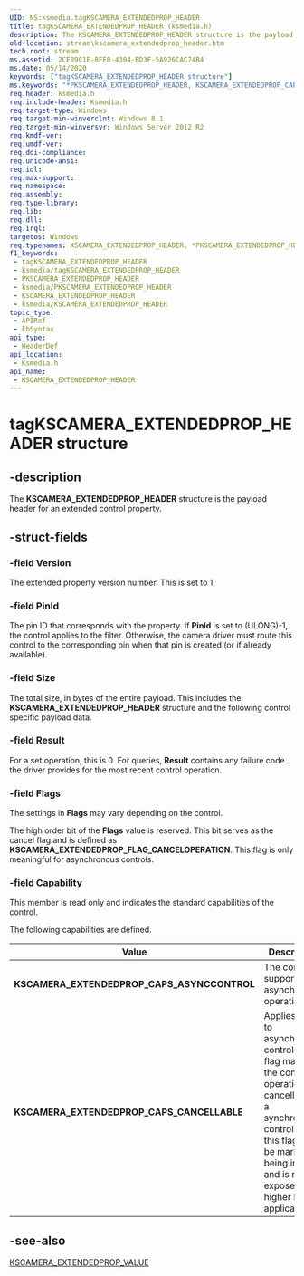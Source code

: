 ```yaml
---
UID: NS:ksmedia.tagKSCAMERA_EXTENDEDPROP_HEADER
title: tagKSCAMERA_EXTENDEDPROP_HEADER (ksmedia.h)
description: The KSCAMERA_EXTENDEDPROP_HEADER structure is the payload header for an extend control property.
old-location: stream\kscamera_extendedprop_header.htm
tech.root: stream
ms.assetid: 2CE89C1E-8FE8-4304-BD3F-5A926CAC74B4
ms.date: 05/14/2020
keywords: ["tagKSCAMERA_EXTENDEDPROP_HEADER structure"]
ms.keywords: "*PKSCAMERA_EXTENDEDPROP_HEADER, KSCAMERA_EXTENDEDPROP_CAPS_ASYNCCONTROL, KSCAMERA_EXTENDEDPROP_CAPS_CANCELLABLE, KSCAMERA_EXTENDEDPROP_HEADER, KSCAMERA_EXTENDEDPROP_HEADER structure [Streaming Media Devices], PKSCAMERA_EXTENDEDPROP_HEADER, PKSCAMERA_EXTENDEDPROP_HEADER structure pointer [Streaming Media Devices], ksmedia/KSCAMERA_EXTENDEDPROP_HEADER, ksmedia/PKSCAMERA_EXTENDEDPROP_HEADER, stream.kscamera_extendedprop_header, tagKSCAMERA_EXTENDEDPROP_HEADER"
req.header: ksmedia.h
req.include-header: Ksmedia.h
req.target-type: Windows
req.target-min-winverclnt: Windows 8.1
req.target-min-winversvr: Windows Server 2012 R2
req.kmdf-ver: 
req.umdf-ver: 
req.ddi-compliance: 
req.unicode-ansi: 
req.idl: 
req.max-support: 
req.namespace: 
req.assembly: 
req.type-library: 
req.lib: 
req.dll: 
req.irql: 
targetos: Windows
req.typenames: KSCAMERA_EXTENDEDPROP_HEADER, *PKSCAMERA_EXTENDEDPROP_HEADER
f1_keywords:
 - tagKSCAMERA_EXTENDEDPROP_HEADER
 - ksmedia/tagKSCAMERA_EXTENDEDPROP_HEADER
 - PKSCAMERA_EXTENDEDPROP_HEADER
 - ksmedia/PKSCAMERA_EXTENDEDPROP_HEADER
 - KSCAMERA_EXTENDEDPROP_HEADER
 - ksmedia/KSCAMERA_EXTENDEDPROP_HEADER
topic_type:
 - APIRef
 - kbSyntax
api_type:
 - HeaderDef
api_location:
 - Ksmedia.h
api_name:
 - KSCAMERA_EXTENDEDPROP_HEADER
---
```


# tagKSCAMERA_EXTENDEDPROP_HEADER structure


## -description

The **KSCAMERA_EXTENDEDPROP_HEADER** structure is the payload header for an extended control property.

## -struct-fields

### -field Version

The extended property version number. This is set to 1.

### -field PinId

The pin ID that corresponds with the property.  If **PinId** is set to (ULONG)-1, the control applies to the filter.  Otherwise, the camera driver must route this control to the corresponding pin when that pin is created (or if already available).

### -field Size

The total size, in bytes of the entire payload. This includes the **KSCAMERA_EXTENDEDPROP_HEADER** structure and the following control specific payload data.

### -field Result

For a set operation, this is 0.  For queries, **Result** contains any failure code the driver provides for the most recent control operation.

### -field Flags

The settings in **Flags** may vary depending on the control.

The high order bit of the **Flags** value is reserved.  This bit serves as the cancel flag and is defined as **KSCAMERA_EXTENDEDPROP_FLAG_CANCELOPERATION**.  This flag is only meaningful for asynchronous controls.

### -field Capability

This member is read only and indicates the standard capabilities of the control.

The following capabilities are defined.

| Value | Description |
| --- | --- |
| **KSCAMERA_EXTENDEDPROP_CAPS_ASYNCCONTROL** | The control supports asynchronous operation. |
| **KSCAMERA_EXTENDEDPROP_CAPS_CANCELLABLE** | Applies only to asynchronous controls. This flag marks the control operation as cancellable. If a synchronous control sets this flag, it is be marked as being invalid and is not exposed to higher level applications. |

## -see-also

[KSCAMERA_EXTENDEDPROP_VALUE](./ns-ksmedia-tagkscamera_extendedprop_value.md)